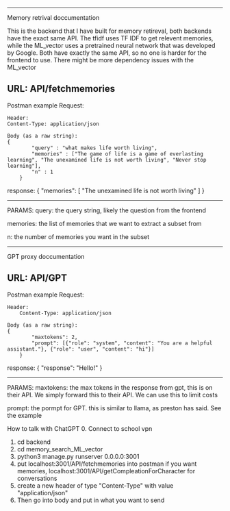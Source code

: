 ************************************************************************
Memory retrival doccumentation

This is the backend that I have built for memory retireval, both 
backends have the exact same API. The tfidf uses TF IDF to get relevent
memories, while the ML_vector uses a pretrained neural network that was 
developed by Google. Both have exactly the same API, so no one is harder
for the frontend to use. There might be more dependency issues with the 
ML_vector

URL: API/fetchmemories
------------------------------------------------------------------------
Postman example
Request:

    Header:
    Content-Type: application/json

    Body (as a raw string):
    {
            "query" : "what makes life worth living", 
            "memories" : ["The game of life is a game of everlasting learning", "The unexamined life is not worth living", "Never stop learning"],
            "n" : 1
        }

response:
    {
    "memories": [
        "The unexamined life is not worth living"
    ]
}

------------------------------------------------------------------------
PARAMS:
query: the query string, likely the question from the frontend

memories: the list of memories that we want to extract a subset from

n: the number of memories you want in the subset

************************************************************************

GPT proxy doccumentation

URL: API/GPT
------------------------------------------------------------------------
Postman example
Request:
    
    Header: 
        Content-Type: application/json

    Body (as a raw string):
    {
            "maxtokens": 2,
            "prompt": [{"role": "system", "content": "You are a helpful assistant."}, {"role": "user", "content": "hi"}]
        }

response:
    {
        "response": "Hello!"
    }
    
------------------------------------------------------------------------
PARAMS:
maxtokens: the max tokens in the response from gpt, this is on their API. We simply forward this to their API. We can use this to limit costs

prompt: the pormpt for GPT. this is similar to llama, as preston has said. See the example

How to talk with ChatGPT 
0. Connect to school vpn
1. cd backend
2. cd memory_search_ML_vector
3. python3 manage.py runserver 0.0.0.0:3001
4. put localhost:3001/API/fetchmemories into postman if you want memories, localhost:3001/API/getCompleationForCharacter for conversations
5. create a new header of type "Content-Type" with value "application/json"
6. Then go into body and put in what you want to send 